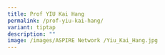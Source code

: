 ```yaml
---
title: Prof YIU Kai Hang
permalink: /prof-yiu-kai-hang/
variant: tiptap
description: ""
image: /images/ASPIRE Network /Yiu_Kai_Hang.jpg
---
```

